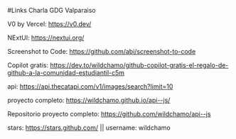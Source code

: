#Links Charla GDG Valparaiso

V0 by Vercel:  https://v0.dev/ 

NExtUI: https://nextui.org/

Screenshot to Code: https://github.com/abi/screenshot-to-code

Copilot gratis: https://dev.to/wildchamo/github-copilot-gratis-el-regalo-de-github-a-la-comunidad-estudiantil-c5m

api: https://api.thecatapi.com/v1/images/search?limit=10

proyecto completo: https://wildchamo.github.io/api--js/

Repositorio proyecto completo: https://github.com/wildchamo/api--js

stars: https://stars.github.com/ || username: wildchamo
